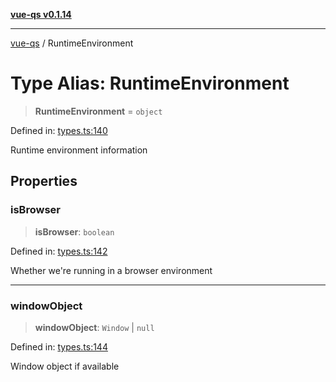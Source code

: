 [**vue-qs v0.1.14**](../README.md)

***

[vue-qs](../README.md) / RuntimeEnvironment

# Type Alias: RuntimeEnvironment

> **RuntimeEnvironment** = `object`

Defined in: [types.ts:140](https://github.com/iamsomraj/vue-qs/blob/33788ce453ede405848f8283c5f38c6323ad5403/src/types.ts#L140)

Runtime environment information

## Properties

### isBrowser

> **isBrowser**: `boolean`

Defined in: [types.ts:142](https://github.com/iamsomraj/vue-qs/blob/33788ce453ede405848f8283c5f38c6323ad5403/src/types.ts#L142)

Whether we're running in a browser environment

***

### windowObject

> **windowObject**: `Window` \| `null`

Defined in: [types.ts:144](https://github.com/iamsomraj/vue-qs/blob/33788ce453ede405848f8283c5f38c6323ad5403/src/types.ts#L144)

Window object if available
